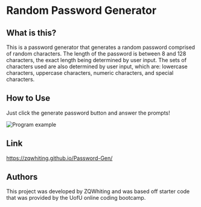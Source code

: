 # Random Password Generator

## What is this?

This is a password generator that generates a random password comprised of random characters. The length of the password is between 8 and 128 characters, the exact length being determined by user input. The sets of characters used are also determined by user input, which are: lowercase characters, uppercase characters, numeric characters, and special characters.

## How to Use

Just click the generate password button and answer the prompts!

![Program example](./assets/images/example.gif)

## Link

https://zqwhiting.github.io/Password-Gen/

## Authors

This project was developed by ZQWhiting and was based off starter code that was provided by the UofU online coding bootcamp.
